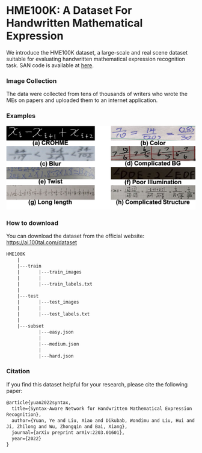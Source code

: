 # HME100K: A Dataset For Handwritten Mathematical Expression 

We introduce the HME100K dataset, a large-scale and real scene dataset suitable 
for evaluating handwritten mathematical expression recognition task. SAN code is available at [here](https://github.com/tal-tech/SAN).

### Image Collection

The data were collected from tens of thousands of writers who wrote the MEs on papers and uploaded them to an internet application. 

### Examples

![Examples](https://github.com/Phymond/HME100K/blob/main/examples/examples.png)


### How to download

You can download the dataset from the official website: https://ai.100tal.com/dataset

```
HME100K
    |
    |---train
    |       |---train_images
    |       |
    |       |---train_labels.txt
    |
    |---test
    |       |---test_images
    |       |
    |       |---test_labels.txt
    |
    |---subset
            |---easy.json
            |
            |---medium.json
            |
            |---hard.json

```

### Citation

If you find this dataset helpful for your research, please cite the following paper:

```
@article{yuan2022syntax,
  title={Syntax-Aware Network for Handwritten Mathematical Expression Recognition},
  author={Yuan, Ye and Liu, Xiao and Dikubab, Wondimu and Liu, Hui and Ji, Zhilong and Wu, Zhongqin and Bai, Xiang},
  journal={arXiv preprint arXiv:2203.01601},
  year={2022}
}
```
